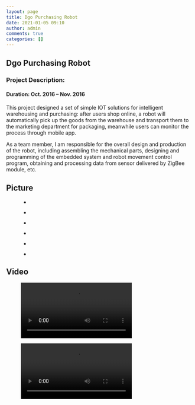 ```yaml
---
layout: page
title: Dgo Purchasing Robot
date: 2021-01-05 09:10
author: admin
comments: true
categories: []
---
```

<!-- wp:heading -->
<h2><strong>Dgo Purchasing Robot</strong></h2>
<!-- /wp:heading -->

<!-- wp:heading {"level":3} -->
<h3><strong>Project Description:</strong></h3>
<!-- /wp:heading -->

<!-- wp:heading {"level":4} -->
<h4>Duration: Oct. 2016 – Nov. 2016</h4>
<!-- /wp:heading -->

<!-- wp:paragraph -->
<p>This project designed a set of simple IOT solutions for intelligent warehousing and purchasing: after users shop online, a robot will automatically pick up the goods from the warehouse and transport them to the marketing department for packaging, meanwhile users can monitor the process through mobile app.</p>
<!-- /wp:paragraph -->

<!-- wp:paragraph -->
<p>As a team member, I am responsible for the overall design and production of the robot, including assembling the mechanical parts, designing and programming of the embedded system and robot movement control program, obtaining and processing data from sensor delivered by ZigBee module, etc.</p>
<!-- /wp:paragraph -->

<!-- wp:heading {"textAlign":"center"} -->
<h2 class="has-text-align-center"><strong>Picture</strong></h2>
<!-- /wp:heading -->

<!-- wp:gallery {"ids":[217,219],"linkTo":"none"} -->
<figure class="wp-block-gallery columns-2 is-cropped"><ul class="blocks-gallery-grid"><li class="blocks-gallery-item"><figure><img src="http://donghao.tech/wp-content/uploads/2021/01/IMG20161111130952-1024x768.jpg" alt="" data-id="217" class="wp-image-217"/></figure></li><li class="blocks-gallery-item"><figure><img src="http://donghao.tech/wp-content/uploads/2021/01/IMG20161111130749-1024x768.jpg" alt="" data-id="219" class="wp-image-219"/></figure></li></ul></figure>
<!-- /wp:gallery -->

<!-- wp:gallery {"ids":[221,222],"linkTo":"none","align":"center"} -->
<figure class="wp-block-gallery aligncenter columns-2 is-cropped"><ul class="blocks-gallery-grid"><li class="blocks-gallery-item"><figure><img src="http://donghao.tech/wp-content/uploads/2021/01/IMG20161109142426-768x1024.jpg" alt="" data-id="221" class="wp-image-221"/></figure></li><li class="blocks-gallery-item"><figure><img src="http://donghao.tech/wp-content/uploads/2021/01/IMG20161110174224-768x1024.jpg" alt="" data-id="222" class="wp-image-222"/></figure></li></ul></figure>
<!-- /wp:gallery -->

<!-- wp:gallery {"ids":[220,218],"linkTo":"none","align":"center"} -->
<figure class="wp-block-gallery aligncenter columns-2 is-cropped"><ul class="blocks-gallery-grid"><li class="blocks-gallery-item"><figure><img src="http://donghao.tech/wp-content/uploads/2021/01/IMG20170419200937-1024x768.jpg" alt="" data-id="220" class="wp-image-220"/></figure></li><li class="blocks-gallery-item"><figure><img src="http://donghao.tech/wp-content/uploads/2021/01/IMG20161111130708-1024x768.jpg" alt="" data-id="218" class="wp-image-218"/></figure></li></ul></figure>
<!-- /wp:gallery -->

<!-- wp:heading {"textAlign":"center"} -->
<h2 class="has-text-align-center"><strong>Video</strong></h2>
<!-- /wp:heading -->

<!-- wp:columns -->
<div class="wp-block-columns"><!-- wp:column {"width":"50%"} -->
<div class="wp-block-column" style="flex-basis:50%"><!-- wp:video {"id":225,"align":"center"} -->
<figure class="wp-block-video aligncenter"><video controls src="http://donghao.tech/wp-content/uploads/2021/01/移动测试.mp4"></video></figure>
<!-- /wp:video --></div>
<!-- /wp:column -->

<!-- wp:column {"width":"50%"} -->
<div class="wp-block-column" style="flex-basis:50%"><!-- wp:video {"id":224,"align":"center"} -->
<figure class="wp-block-video aligncenter"><video controls src="http://donghao.tech/wp-content/uploads/2021/01/演示测试.mp4"></video></figure>
<!-- /wp:video --></div>
<!-- /wp:column --></div>
<!-- /wp:columns -->
